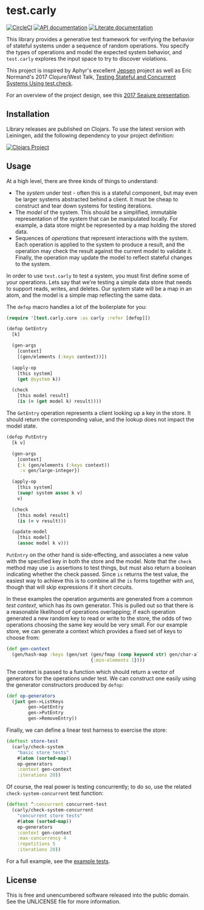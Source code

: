 test.carly
==========

[![CircleCI](https://circleci.com/gh/greglook/test.carly.svg?style=shield&circle-token=7b6c20133b5fcbb2cc5d0db564bf1742cf5f3cbd)](https://circleci.com/gh/greglook/test.carly)
[![API documentation](https://img.shields.io/badge/doc-API-blue.svg)](https://greglook.github.io/test.carly/api/)
[![Literate documentation](https://img.shields.io/badge/doc-marginalia-blue.svg)](https://greglook.github.io/test.carly/marginalia/uberdoc.html)

This library provides a generative test framework for verifying the behavior of
stateful systems under a sequence of random operations. You specify the types of
operations and model the expected system behavior, and `test.carly` explores the
input space to try to discover violations.

This project is inspired by Aphyr's excellent
[Jepsen](https://aphyr.com/tags/Jepsen) project as well as Eric Normand's 2017
Clojure/West Talk, [Testing Stateful and Concurrent Systems Using
test.check](https://www.youtube.com/watch?v=r5i_OiZw6Sw).

For an overview of the project design, see this
[2017 Seajure presentation](https://docs.google.com/presentation/d/1H8HqX414dhqCjHm-uxXAlq30pok_-ntPqVWvmLgdsNE/pub?start=false&loop=false&delayms=10000).


## Installation

Library releases are published on Clojars. To use the latest version with
Leiningen, add the following dependency to your project definition:

[![Clojars Project](https://clojars.org/mvxcvi/test.carly/latest-version.svg)](https://clojars.org/mvxcvi/test.carly)


## Usage

At a high level, there are three kinds of things to understand:
- The _system_ under test - often this is a stateful component, but may even be
  larger systems abstracted behind a client. It must be cheap to construct and
  tear down systems for testing iterations.
- The _model_ of the system. This should be a simplified, immutable
  representation of the system that can be manipulated locally. For example, a
  data store might be represented by a map holding the stored data.
- Sequences of _operations_ that represent interactions with the system. Each
  operation is applied to the system to produce a result, and the operation may
  check the result against the current model to validate it. Finally, the
  operation may update the model to reflect stateful changes to the system.

In order to use `test.carly` to test a system, you must first define some of
your operations. Lets say that we're testing a simple data store that needs to
support reads, writes, and deletes. Our system state will be a map in an atom,
and the model is a simple map reflecting the same data.

The `defop` macro handles a lot of the boilerplate for you:

```clojure
(require '[test.carly.core :as carly :refer [defop]])

(defop GetEntry
  [k]

  (gen-args
    [context]
    [(gen/elements (:keys context))])

  (apply-op
    [this system]
    (get @system k))

  (check
    [this model result]
    (is (= (get model k) result))))
```

The `GetEntry` operation represents a client looking up a key in the store. It
should return the corresponding value, and the lookup does not impact the model
state.

```clojure
(defop PutEntry
  [k v]

  (gen-args
    [context]
    {:k (gen/elements (:keys context))
     :v gen/large-integer})

  (apply-op
    [this system]
    (swap! system assoc k v)
    v)

  (check
    [this model result]
    (is (= v result)))

  (update-model
    [this model]
    (assoc model k v)))
```

`PutEntry` on the other hand is side-effecting, and associates a new value with
the specified key in both the store and the model. Note that the `check` method
may use `is` assertions to test things, but must also return a boolean
indicating whether the check passed. Since `is` returns the test value, the
easiest way to achieve this is to combine all the `is` forms together with
`and`, though that will skip expressions if it short circuits.

In these examples the operation arguments are generated from a common _test
context_, which has its own generator. This is pulled out so that there is a
reasonable likelihood of operations overlapping; if each operation generated a
new random key to read or write to the store, the odds of two operations
choosing the same key would be very small. For our example store, we can
generate a context which provides a fixed set of keys to choose from:

```clojure
(def gen-context
  (gen/hash-map :keys (gen/set (gen/fmap (comp keyword str) gen/char-alpha)
                               {:min-elements 1})))
```

The context is passed to a function which should return a vector of generators
for the operations under test. We can construct one easily using the generator
constructors produced by `defop`:

```clojure
(def op-generators
  (juxt gen->ListKeys
        gen->GetEntry
        gen->PutEntry
        gen->RemoveEntry))
```

Finally, we can define a linear test harness to exercise the store:

```clojure
(deftest store-test
  (carly/check-system
    "basic store tests"
    #(atom (sorted-map))
    op-generators
    :context gen-context
    :iterations 20))
```

Of course, the real power is testing concurrently; to do so, use the related
`check-system-concurrent` test function:

```clojure
(deftest ^:concurrent concurrent-test
  (carly/check-system-concurrent
    "concurrent store tests"
    #(atom (sorted-map))
    op-generators
    :context gen-context
    :max-concurrency 4
    :repetitions 5
    :iterations 20))
```

For a full example, see the [example tests](test/test/carly/example_test.clj).


## License

This is free and unencumbered software released into the public domain.
See the UNLICENSE file for more information.
